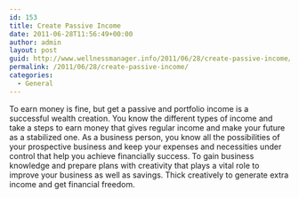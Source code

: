 ```yaml
---
id: 153
title: Create Passive Income
date: 2011-06-28T11:56:49+00:00
author: admin
layout: post
guid: http://www.wellnessmanager.info/2011/06/28/create-passive-income/
permalink: /2011/06/28/create-passive-income/
categories:
  - General
---
```

To earn money is fine, but get a passive and portfolio income is a successful wealth creation. You know the different types of income and take a steps to earn money that gives regular income and make your future as a stabilized one. As a business person, you know all the possibilities of your prospective business and keep your expenses and necessities under control that help you achieve financially success. To gain business knowledge and prepare plans with creativity that plays a vital role to improve your business as well as savings. Thick creatively to generate extra income and get financial freedom.